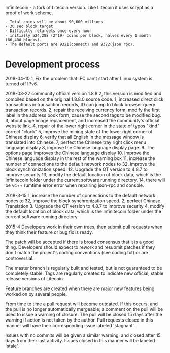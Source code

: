 Infinitecoin - a fork of Litecoin version. Like Litecoin it uses scrypt as a proof of work scheme.

	- Total coins will be about 90,600 millions 
	- 30 sec block target
	- Difficulty retargets once every hour
	- initially 524,288 (2^19) coins per block, halves every 1 month (86,400 blocks).
	- The default ports are 9321(connect) and 9322(json rpc).


Development process
===================
2018-04-10
1, Fix the problem that IFC can't start after Linux system is turned off IPv6.

2018-03-22 community official version 1.8.8.2, this version is modified and compiled based on the original 1.8.8.0 source code.
1, increased direct click transactions in transaction records, ID can jump to block browser query transaction records.
2, repair the receiving currency form, modify the first label in the address book form, cause the second tags to be modified bug.
3, about page image replacement, and increased the community's official website link.
4, repair of the lower right corner in the state of typos "kind" correct "clock"
5, improve the mining state of the lower right corner of Chinese display
6, verify that all English in the message window is translated into Chinese.
7, perfect the Chinese tray right click menu language display
8, improve the Chinese language display page.
9. The options page improves the Chinese language display
10. Improve the Chinese language display in the rest of the warning box
11, increase the number of connections to the default network nodes to 32, improve the block synchronization speed.
12. Upgrade the QT version to 4.8.7 to improve security
13, modify the default location of block data, which is the Infinitecoin folder under the current software running directory.
14, there will be vc++ rumtime error error when repairing json-rpc and console.

2018-3-15
1, increase the number of connections to the default network nodes to 32, improve the block synchronization speed.
2, perfect Chinese Translation
3. Upgrade the QT version to 4.8.7 to improve security
4, modify the default location of block data, which is the Infinitecoin folder under the current software running directory.


2015-4
Developers work in their own trees, then submit pull requests when
they think their feature or bug fix is ready.

The patch will be accepted if there is broad consensus that it is a
good thing.  Developers should expect to rework and resubmit patches
if they don't match the project's coding conventions (see coding.txt)
or are controversial.

The master branch is regularly built and tested, but is not guaranteed
to be completely stable. Tags are regularly created to indicate new
official, stable release versions of Litecoin.

Feature branches are created when there are major new features being
worked on by several people.

From time to time a pull request will become outdated. If this occurs, and
the pull is no longer automatically mergeable; a comment on the pull will
be used to issue a warning of closure. The pull will be closed 15 days
after the warning if action is not taken by the author. Pull requests closed
in this manner will have their corresponding issue labeled 'stagnant'.

Issues with no commits will be given a similar warning, and closed after
15 days from their last activity. Issues closed in this manner will be 
labeled 'stale'. 
